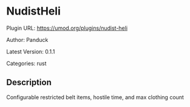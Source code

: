 # NudistHeli

Plugin URL: https://umod.org/plugins/nudist-heli

Author: Panduck

Latest Version: 0.1.1

Categories: rust

## Description

Configurable restricted belt items, hostile time, and max clothing count
